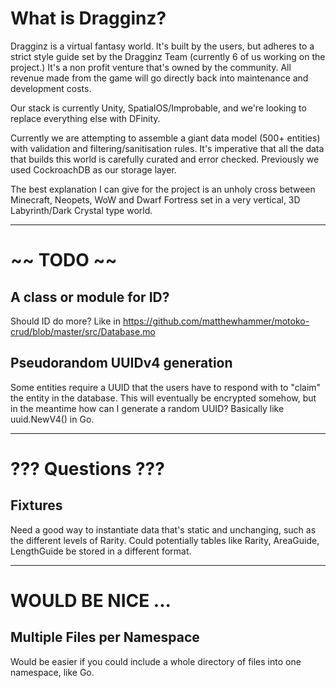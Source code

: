 # What is Dragginz?

Dragginz is a virtual fantasy world.  It's built by the users, but adheres to a strict style guide set by the Dragginz Team (currently 6 of us working on the project.)  It's a non profit venture that's owned by the community.
All revenue made from the game will go directly back into maintenance and development costs.

Our stack is currently Unity, SpatialOS/Improbable, and we're looking to replace everything else with DFinity.

Currently we are attempting to assemble a giant data model (500+ entities) with validation and filtering/sanitisation rules.  It's imperative that all the data that builds this world is carefully curated and error checked.  Previously we
used CockroachDB as our storage layer.

The best explanation I can give for the project is an unholy cross between Minecraft, Neopets, WoW and Dwarf Fortress set in a very vertical, 3D Labyrinth/Dark Crystal type world.

---

# ~~ TODO ~~

## A class or module for ID?

Should ID do more?  Like in https://github.com/matthewhammer/motoko-crud/blob/master/src/Database.mo

## Pseudorandom UUIDv4 generation

Some entities require a UUID that the users have to respond with to "claim" the entity in the database.  This will eventually be encrypted somehow, but in the meantime how can I generate a random UUID?  Basically like uuid.NewV4() in Go.

---

# ??? Questions ???

## Fixtures

Need a good way to instantiate data that's static and unchanging, such as the different levels of Rarity.  Could potentially tables like Rarity, AreaGuide, LengthGuide be stored in a different format.

---

# WOULD BE NICE ...

## Multiple Files per Namespace

Would be easier if you could include a whole directory of files into one namespace, like Go.

